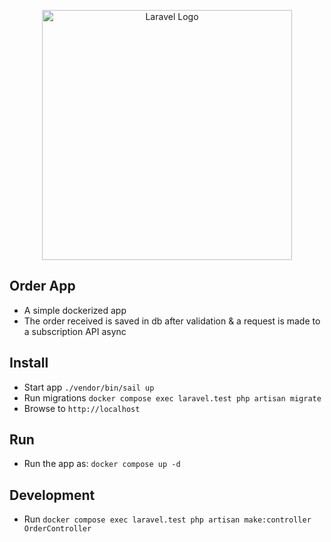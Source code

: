 <p align="center"><a href="https://laravel.com" target="_blank"><img src="https://raw.githubusercontent.com/laravel/art/master/logo-lockup/5%20SVG/2%20CMYK/1%20Full%20Color/laravel-logolockup-cmyk-red.svg" width="400" alt="Laravel Logo"></a></p>

## Order App

* A simple dockerized app
* The order received is saved in db after validation & a request is made to a subscription API async

## Install

* Start app `./vendor/bin/sail up`
* Run migrations `docker compose exec laravel.test php artisan migrate`
* Browse to `http://localhost`

## Run

* Run the app as: `docker compose up -d`


## Development

* Run `docker compose exec laravel.test php artisan make:controller OrderController`
